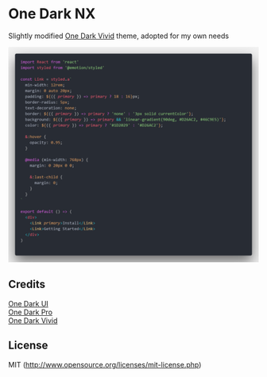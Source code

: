 # One Dark NX

Slightly modified [One Dark Vivid](https://github.com/kkozee/vscode-theme-one-dark-vivid) theme, adopted for my own needs

![code screenshot](assets/screenshot.png?raw=true "code screenshot")

## Credits

[One Dark UI](https://atom.io/themes/one-dark-ui)  
[One Dark Pro](https://github.com/Binaryify/OneDark-Pro)  
[One Dark Vivid](https://github.com/kkozee/vscode-theme-one-dark-vivid)

## License

MIT (http://www.opensource.org/licenses/mit-license.php)
